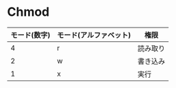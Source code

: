 Chmod
===
| モード(数字) | モード(アルファベット) | 権限 |
| ----------- | -------------------- | ---- |
|4|r|読み取り|
|2|w|書き込み|
|1|x|実行|
